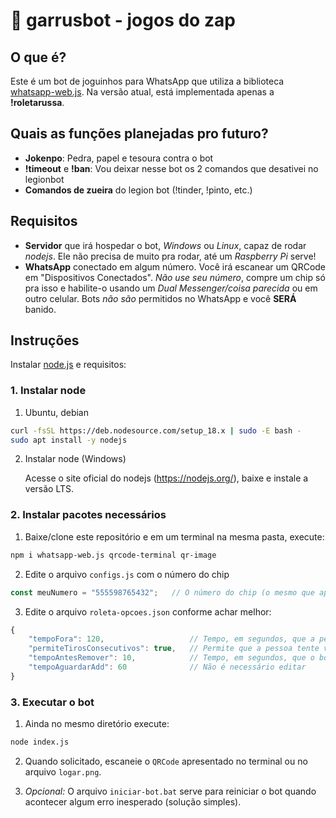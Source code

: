 # 🤖 garrusbot - jogos do zap

## O que é?

Este é um bot de joguinhos para WhatsApp que utiliza a biblioteca [whatsapp-web.js](https://github.com/pedroslopez/whatsapp-web.js).
Na versão atual, está implementada apenas a **!roletarussa**.

## Quais as funções planejadas pro futuro?

* **Jokenpo**: Pedra, papel e tesoura contra o bot
* **!timeout** e **!ban**: Vou deixar nesse bot os 2 comandos que desativei no legionbot
* **Comandos de zueira** do legion bot (!tinder, !pinto, etc.)

## Requisitos

* **Servidor** que irá hospedar o bot, _Windows_ ou _Linux_, capaz de rodar _nodejs_. Ele não precisa de muito pra rodar, até um _Raspberry Pi_ serve!
* **WhatsApp** conectado em algum número. Você irá escanear um QRCode em "Dispositivos Conectados". _Não use seu número_, compre um chip só pra isso e habilite-o usando um _Dual Messenger/coisa parecida_ ou em outro celular. Bots _não são_ permitidos no WhatsApp e você **SERÁ** banido.

## Instruções

Instalar [node.js](https://nodejs.org/) e requisitos:

### 1. Instalar node
1. Ubuntu, debian
```sh
curl -fsSL https://deb.nodesource.com/setup_18.x | sudo -E bash -
sudo apt install -y nodejs
```

2. Instalar node (Windows)

	Acesse o site oficial do nodejs (https://nodejs.org/), baixe e instale a versão LTS.


### 2. Instalar pacotes necessários

1. Baixe/clone este repositório e em um terminal na mesma pasta, execute:

```sh
npm i whatsapp-web.js qrcode-terminal qr-image
```

2. Edite o arquivo `configs.js` com o número do chip

```js
const meuNumero = "555598765432";	// O número do chip (o mesmo que aparece no contato do whatsapp)
```

3. Edite o arquivo `roleta-opcoes.json` conforme achar melhor:

```js
{
	"tempoFora": 120,					// Tempo, em segundos, que a pessoa irá ficar fora do grupo após perder
	"permiteTirosConsecutivos": true,	// Permite que a pessoa tente várias vezes em sequencia
	"tempoAntesRemover": 10,			// Tempo, em segundos, que o bot aguarda antes de remover a pessoa do grupo
	"tempoAguardarAdd": 60				// Não é necessário editar
}
```

### 3. Executar o bot

1. Ainda no mesmo diretório execute:
```sh
node index.js
```

2. Quando solicitado, escaneie o `QRCode` apresentado no terminal ou no arquivo `logar.png`.

3. _Opcional:_ O arquivo `iniciar-bot.bat` serve para reiniciar o bot quando acontecer algum erro inesperado (solução simples).